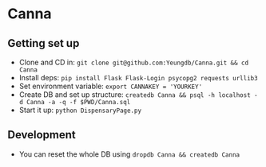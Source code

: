 # Canna

## Getting set up

* Clone and CD in: `git clone git@github.com:Yeungdb/Canna.git && cd Canna`
* Install deps: `pip install Flask Flask-Login psycopg2 requests urllib3`
* Set environment variable: `export CANNAKEY = 'YOURKEY'`
* Create DB and set up structure: `createdb Canna && psql -h localhost -d Canna -a -q -f $PWD/Canna.sql`
* Start it up: `python DispensaryPage.py`

## Development

* You can reset the whole DB using `dropdb Canna && createdb Canna`
